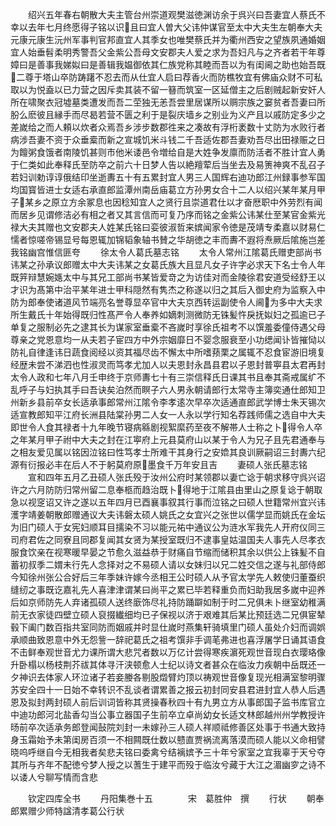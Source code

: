 <!-- { "loadSidebar": true } -->
　　绍兴五年春右朝散大夫主管台州崇道观樊滋徳渊访余于呉兴曰吾妻宜人蔡氏不幸以去年七月终愿得子铭以识且曰宜人曽大父讳仲谋官至太中大夫生左朝奉大夫元康元康生沅州军事判官邦直宜人其季女也唯樊蔡氏并为衢州西安之望族夙通婚姻宜人始垂髫柔明秀警吾父金紫公吾母文安郡夫人爱之求为吾妇凡与之齐者若干年尊嫜曰是善事我娣姒曰是善辑我媪御依其仁族党称其睦而吾以为有闺阃之助也始吾既二尊于塔山卒防踌躇不忍去而从仕宜人启曰荐香火而防樵牧宜有佛庙众财不可私取以为悦盍以已力营之因斥卖其装不留一簮而筑室一区延僧主之后剧贼起新安奸人所在啸聚衣冠墟墓类遭发而吾二茔独无恙吾尝里居谋所以赒宗族之窭贫者吾妻曰所朌么麽彼且縁手而尽曷若营不匮之利于是裂庆墙乡之别业为义产且以戚防定多少之差嵗给之而人頼以炊者众焉吾乡涉步数郡徃来之凑故有浮桁袤数十丈防为水败行者病涉吾妻不资于众垂槖而新之宣城饥米斗钱二千吾适佐郡吾妻劝吾尽出田禄赈之日为饘粥食饿者南陵饥甚则市他米诿邑令増给自是大姓争发廪而防活者不胜计宜人勇于仁类如此奉释氏至防卒之前六十日梦人告以絶羶荤后当坐去及易箦神爽不乱召子若妇训勅谆谆俄结印坐逝夀五十有五累封宜人男三人国辉右迪功郎江州録事参军国均国寳皆进士女适右承直郎监潭州南岳庙葛立方孙男女合十二人以绍兴某年某月甲子某乡之原立方余冢息也因稔知宜人之贤行且崇道君仕以才奋厯职中外劳烈有闻而居乡见谓修洁必有相之者又其言信而可复乃序而铭之金紫公讳某仕至某官金紫光禄大夫其赠也文安郡夫人姓某氏铭曰娈彼淑哲来嫔闻家令徳是茂靖专柔嘉以财易仁懦者惊嗟帝锡显号每恩辄加锦韬象轴书賛之华胡徳之丰而夀不遐将焘厥后隂施岂差我铭幽宫惟信匪夸
　　徐太令人葛氏墓志铭
　　太令人常州江隂葛氏赠吏部尚书讳某之孙承议郎赠太中大夫讳某之女葛氏族大且显凡女子许字必求天下名士令人年既笄辩慧婉嫕太中与其兄工部尚书某皆爱竒之为访佳对而金陵徐君安道受经舒王以才识为髙第中治平某年进士甲科隠然有隽杰之称遂以归之其后入御史府为监察入中防为郎奉使诸道风节端亮名誉尊显卒官中大夫京西转运副使令人阃为多中大夫求所生戴氏十年始得既归性髙严令人奉养如嫡刺测微防无铢髪忤戾抚姒妇之孤逾已子单复之服制必先之逮其长为谋家室垂槖不吝嵗时享徐氏祖考不以馔羞委僮侍遇父母尊亲之党恩意均一从夫若子宦四方中外宗姻靡日不婴念服衰至小功缌闻讣皆摧恸以防礼自律逢讳日蔬食阅经以资其福尽齿不懈太中所嗜蓣栗之属辄不忍食宦游旧境复经歴未尝不涕泗也性淑灵而笃孝尤加人以夫恩封永昌县君以子恩封普寕县太君再封太令人政和七年八月壬申终于京师夀七十有三崇信释氏日课其书且奉其斋戒属纩不乱呼子与妇执其手曰吾诀矣泊然而瞑子六人男永朝请郎行太常寺主簿奕通仕郎知卫州新乡县前卒女长适承事郎常州江隂令李孝逺次早卒次适通直郎武学博士朱天锡次适宣教郎知平江府长洲县陆棠孙男二人女一人永以学行知名荐践师儒之选自中大夫即世令人食其禄者十九年晚节寝病緜剧视絮縻药至夜不解帯人士称之卜得令人卒之年某月甲子祔中大夫之封在江寕府上元县莫府山以某于令人为兄子且先君通奉与之相友爱见属以铭因泣铭曰性笃孝士所难干其身行之安嫓其良训厥嗣诏三封夀六纪源有衍报必丰在后人不于躬莫府原墨食千万年安且吉
　　妻硕人张氏墓志铭
　　宣和四年五月乙丑硕人张氏殁于汝州公府时某领郡以妻亡谂于朝求移守呉兴诏许之六月防防归常州留二息奉柩而趋治既卜得地于江隂县由里山之原复谂于朝取急以视窆诏又许之遂以五年四月已酉襄事叙其行事而泣铭之曰硕人世籍常州宜兴讳濩字靖姜朝散郎赠通议大夫讳磐太硕人姚氏之女宜兴之张世以儒学显而姚氏在金坛为旧门硕人于女宪妇顺耳目擩染不习以能元祐中通议公为涟水军我先人开府仪同三司府君佐之同寮且同郡复闻其女贤为某授室既归不逮事皇姑温国夫人事先人尽孝衣服食饮亲在视寒暖早晏之节愈久滋益恭于财痛自节缩而储积其余以供公上铢髪不自蓄初叔季二媦未行先人念择对之不易硕人请以女妹归以兄二姓交信之遂与礼部侍郎今知徐州张公合好后三年季妹许嫁今丞相王公时硕人从予官太学先人敕使归董蚕织缝纫之事既讫嘉礼先人喜津津谓某曰尚平之累已毕若释重负而妇助我居多嵗中迎养后如京师防先人弃诸孤硕人送终廞饰尽礼持防踊躃如制于时二兄俱未卜继室幼稚满前无衣家徒四壁立硕人裒掇纎细均已子保视以济于艰难其后某比预廷选二兄俱宦辇毂下阖门数百指共室同防而姻戚并时显仕嵗时燕集轩骑填里门硕人虽处介妇而调娯承顺曲致恩意中外无怨訾一辞祀葛氏之祖考馔非手调芼弗进也喜浮屠学日诵其语食不击鲜奉观世音尤力课所谓大悲咒者数以万亿计尝得寒疾濵死观世音现白衣璎珞像升卧榻以杨枝荆芥祓其体寻汗浃顿愈人士纪以诗文者甚众在临汝力疾朝中岳既还一夕神识去体家人环泣诸子若妾媵各剔股燬臂灼顶以祷观世音像复现光相满室黎明骤苏安全四十一日始不幸转识不乱谈者谓累善之报云初封同安县君进封宜人恭人后遇恩及拟封两封硕人前后训词皆称其贤操春秋四十有九男立方从事郎国子监书库官立中迪功郎河北盐香勾当公事立器国子生前卒立卓尚幼女长适文林郎越州州学教授许旸前卒次适承务郎登闻鼔院刘封一未嫁孙三人硕人祥顺祗修善区处事于书通大致持身玉霜始予未第闺房百须一不相闗既仕数以戆直贾祸流离落漠而硕人能以义命相譬晓呜呼继自今无相我者矣悲夫铭曰委禽兮结褵嫔予三十年兮家室之宜我辜于天兮夺其所与齐年不配徳兮梦人授之以蓍生于建平而殁于临汝兮藏于大江之湄幽穸之诗不以诿人兮聊写情而含悲





　　钦定四库全书
　　丹阳集巻十五　　　　宋　葛胜仲　撰
　　行状
　　朝奉郎累赠少师特諡清孝葛公行状
